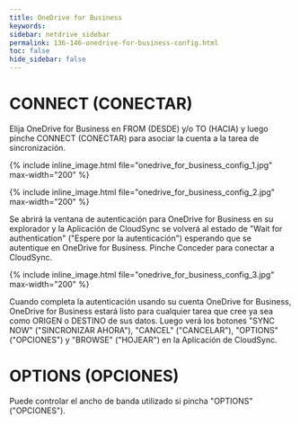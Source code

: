 ```yaml
---
title: OneDrive for Business
keywords:
sidebar: netdrive_sidebar
permalink: 136-146-onedrive-for-business-config.html
toc: false
hide_sidebar: false
---
```


CONNECT (CONECTAR)
==================
Elija OneDrive for Business en FROM (DESDE) y/o TO (HACIA) y luego pinche CONNECT (CONECTAR) para asociar la cuenta a la tarea de sincronización.


{% include inline_image.html file="onedrive_for_business_config_1.jpg" max-width="200" %}


{% include inline_image.html file="onedrive_for_business_config_2.jpg" max-width="200" %}


Se abrirá la ventana de autenticación para OneDrive for Business en su explorador y la Aplicación de CloudSync se volverá al estado de "Wait for authentication" ("Espere por la autenticación") esperando que se autentique en OneDrive for Business. Pinche Conceder para conectar a CloudSync.


{% include inline_image.html file="onedrive_for_business_config_3.jpg" max-width="200" %}

Cuando completa la autenticación usando su cuenta OneDrive for Business, OneDrive for Business estará listo para cualquier tarea que cree ya sea como ORIGEN o DESTINO de sus datos. Luego verá los botones "SYNC NOW" ("SINCRONIZAR AHORA"), "CANCEL" ("CANCELAR"), "OPTIONS" ("OPCIONES") y "BROWSE" ("HOJEAR") en la Aplicación de CloudSync.


OPTIONS (OPCIONES)
==================
Puede controlar el ancho de banda utilizado si pincha "OPTIONS" ("OPCIONES").

